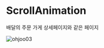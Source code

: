 # ScrollAnimation
배달의 주문 가게 상세페이지와 같은 페이지 

![ohjoo03](https://user-images.githubusercontent.com/25785760/135219872-db4d10c8-ef88-443b-98d6-97ed56c29af2.gif)
